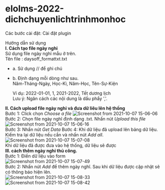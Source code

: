 # elolms-2022-dichchuyenlichtrinhmonhoc
Các bước cài đặt:
Cài đặt plugin

Hướng dẫn sử dụng  
**I. Cách tạo file ngày nghỉ**  
Sử dụng file ngày nghỉ mẫu ở trên.  
Tên file : daysoff_formattxt.txt  
* a. Sử dụng // để ghi chú
* b. Định dạng mỗi dòng như sau.  
   Năm-Tháng-Ngày, Học-Kì, Năm-Học, Tên-Sự-Kiện  
   
  Ví dụ: 2022-01-01, 1, 2021-2022, Tết dương lịch  
  Lưu ý: Ngăn cách các nội dung là dấu phẩy ','.  

**II. Cách upload file ngày nghỉ và đưa dữ liêu lên hệ thống**  
Bước 1: Click chọn *Choose a file* 
![Screenshot from 2021-10-07 15-06-06](https://user-images.githubusercontent.com/32034702/136345757-bcde23a7-2f36-4efe-b7b4-90fcf9c16fd2.png)  
Bước 2: Chọn file ngày nghĩ định dạng .txt. Nhấn nút *Upload this file*
![Screenshot from 2021-10-07 15-06-16](https://user-images.githubusercontent.com/32034702/136345986-19145c49-3342-4499-bde1-1a2b31cd7cf9.png)  
Bước 3: Nhấn nút *Get Data*
Bước 4: Khi dữ liệu đã upload lên bảng dữ liệu. Kiểm tra lại dữ liệu nếu cần và nhấn nút *Add all*.  
![Screenshot from 2021-10-07 15-07-08](https://user-images.githubusercontent.com/32034702/136346374-6b82c85d-cd57-442e-9a22-ef5772197c9d.png)  
Khi dữ liệu đã được đưa vào hệ thống, dữ liệu sẽ được  
**III. cách thêm ngày nghỉ thủ công.**  
Bước 1: Điền dữ liệu vào form  
![Screenshot from 2021-10-07 15-07-49](https://user-images.githubusercontent.com/32034702/136348151-59ddffb0-edc7-4afa-bbb5-3983871516a6.png)  
Bước 2: Nhấn nút *Add* để thêm ngày nghĩ. Sau khi dữ liệu được cập nhật sẽ có thông báo hiện lên.  
![Screenshot from 2021-10-07 15-08-33](https://user-images.githubusercontent.com/32034702/136348221-460fe41e-98a7-4e04-af95-8c43e9fc10d1.png)  
![Screenshot from 2021-10-07 15-08-42](https://user-images.githubusercontent.com/32034702/136348230-7886c6f3-3fd1-4f39-bc57-674df8f104de.png)  
